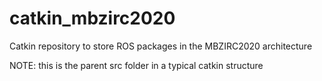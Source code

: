 # catkin_mbzirc2020

Catkin repository to store ROS packages in the MBZIRC2020 architecture

NOTE: this is the parent src folder in a typical catkin structure